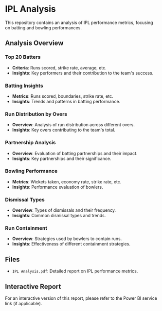 # IPL Analysis

This repository contains an analysis of IPL performance metrics, focusing on batting and bowling performances.

## Analysis Overview

### Top 20 Batters
- **Criteria**: Runs scored, strike rate, average, etc.
- **Insights**: Key performers and their contribution to the team's success.

### Batting Insights
- **Metrics**: Runs scored, boundaries, strike rate, etc.
- **Insights**: Trends and patterns in batting performance.

### Run Distribution by Overs
- **Overview**: Analysis of run distribution across different overs.
- **Insights**: Key overs contributing to the team's total.

### Partnership Analysis
- **Overview**: Evaluation of batting partnerships and their impact.
- **Insights**: Key partnerships and their significance.

### Bowling Performance
- **Metrics**: Wickets taken, economy rate, strike rate, etc.
- **Insights**: Performance evaluation of bowlers.

### Dismissal Types
- **Overview**: Types of dismissals and their frequency.
- **Insights**: Common dismissal types and trends.

### Run Containment
- **Overview**: Strategies used by bowlers to contain runs.
- **Insights**: Effectiveness of different containment strategies.

## Files
- `IPL Analysis.pdf`: Detailed report on IPL performance metrics.

## Interactive Report
For an interactive version of this report, please refer to the Power BI service link (if applicable).

